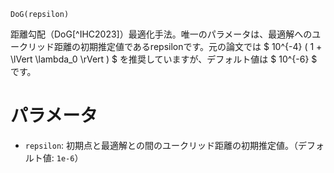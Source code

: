 ```
DoG(repsilon)
```

距離勾配（DoG[^IHC2023]）最適化手法。唯一のパラメータは、最適解へのユークリッド距離の初期推定値であるrepsilonです。元の論文では $ 10^{-4} ( 1 + \lVert \lambda_0 \rVert ) $ を推奨していますが、デフォルト値は $ 10^{-6} $ です。

# パラメータ

  * `repsilon`: 初期点と最適解との間のユークリッド距離の初期推定値。（デフォルト値: `1e-6`）
